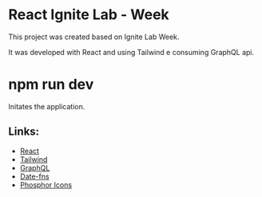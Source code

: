 # React Ignite Lab - Week

This project was created based on Ignite Lab Week.

It was developed with React and using Tailwind e consuming GraphQL api.

# npm run dev
Initates the application.

## Links:
- [React](https://github.com/facebook/create-react-app)
- [Tailwind](https://github.com/tailwindlabs/tailwindcss)
- [GraphQL](https://github.com/graphql)
- [Date-fns](https://github.com/date-fns/date-fns)
- [Phosphor Icons](https://github.com/phosphor-icons/phosphor-home)
